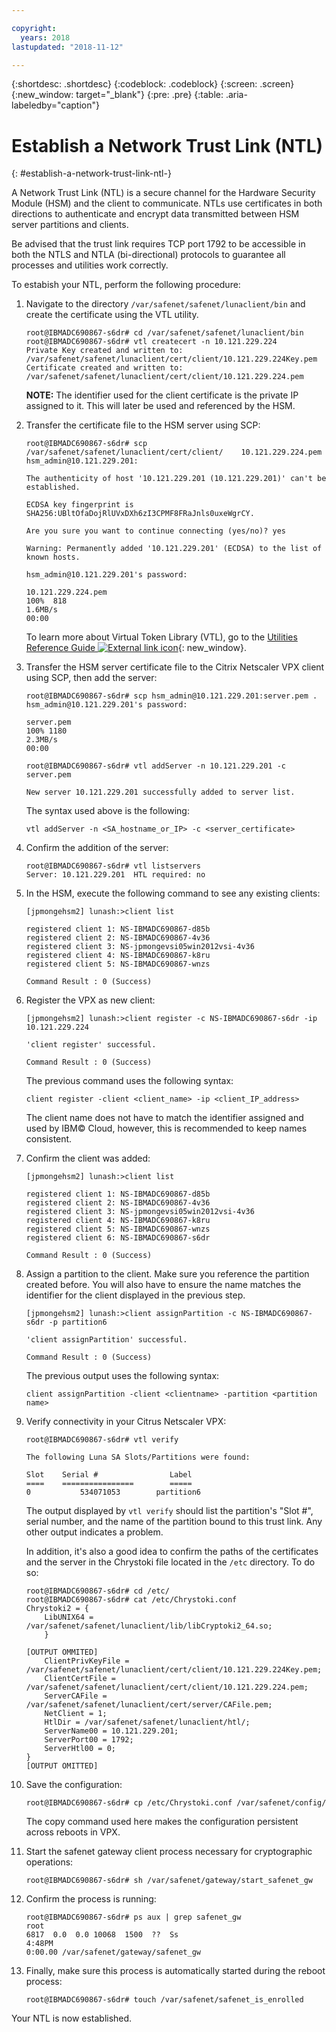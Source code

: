 ```yaml
---

copyright:
  years: 2018
lastupdated: "2018-11-12"

---
```


{:shortdesc: .shortdesc}
{:codeblock: .codeblock}
{:screen: .screen}
{:new_window: target="_blank"}
{:pre: .pre}
{:table: .aria-labeledby="caption"}

# Establish a Network Trust Link (NTL)
{: #establish-a-network-trust-link-ntl-}

A Network Trust Link (NTL) is a secure channel for the Hardware Security Module (HSM) and the client to communicate. NTLs use certificates in both directions to authenticate and encrypt data transmitted between HSM server partitions and clients. 

Be advised that the trust link requires TCP port 1792 to be accessible in both the NTLS and NTLA (bi-directional) protocols to guarantee all processes and utilities work correctly.

To estabish your NTL, perform the following procedure:

1.	Navigate to the directory `/var/safenet/safenet/lunaclient/bin` and create the certificate using the VTL utility.
	
	```
	root@IBMADC690867-s6dr# cd /var/safenet/safenet/lunaclient/bin
	root@IBMADC690867-s6dr# vtl createcert -n 10.121.229.224
	Private Key created and written to: /var/safenet/safenet/lunaclient/cert/client/10.121.229.224Key.pem
	Certificate created and written to: /var/safenet/safenet/lunaclient/cert/client/10.121.229.224.pem
	```
	
	**NOTE:** The identifier used for the client certificate is the private IP assigned to it. This will later be used and referenced by the HSM.

2. Transfer the certificate file to the HSM server using SCP:
	
	```
	root@IBMADC690867-s6dr# scp /var/safenet/safenet/lunaclient/cert/client/	10.121.229.224.pem hsm_admin@10.121.229.201:
	
	The authenticity of host '10.121.229.201 (10.121.229.201)' can't be established.
	
	ECDSA key fingerprint is SHA256:UBltOfaDojRlUVxDXh6zI3CPMF8FRaJnls0uxeWgrCY.
	
	Are you sure you want to continue connecting (yes/no)? yes
	
	Warning: Permanently added '10.121.229.201' (ECDSA) to the list of known hosts.
	
	hsm_admin@10.121.229.201's password: 
	
	10.121.229.224.pem                                                 
	100%  818     	
	1.6MB/s   
	00:00
	```
	
	To learn more about Virtual Token Library (VTL), go to the [Utilities Reference Guide ![External link icon](../../icons/launch-glyph.svg "External link icon")](https://public.dhe.ibm.com/cloud/bluemix/network/vpx/utilities_reference_guide.pdf){: new_window}.
	
3.	Transfer the HSM server certificate file to the Citrix Netscaler VPX client using SCP, then add the server:

	```
	root@IBMADC690867-s6dr# scp hsm_admin@10.121.229.201:server.pem .	
	hsm_admin@10.121.229.201's password: 
	
	server.pem                                                         
	100% 1180     	
	2.3MB/s   
	00:00
	
	root@IBMADC690867-s6dr# vtl addServer -n 10.121.229.201 -c server.pem 
	
	New server 10.121.229.201 successfully added to server list.
	```
	
	The syntax used above is the following:
	
	```
	vtl addServer -n <SA_hostname_or_IP> -c <server_certificate>
	```
	
3. Confirm the addition of the server:

	```
	root@IBMADC690867-s6dr# vtl listservers
	Server: 10.121.229.201  HTL required: no
	```
	
4.	In the HSM, execute the following command to see any existing clients:

	```
	[jpmongehsm2] lunash:>client list
	
	registered client 1: NS-IBMADC690867-d85b
	registered client 2: NS-IBMADC690867-4v36
	registered client 3: NS-jpmongevsi05win2012vsi-4v36
	registered client 4: NS-IBMADC690867-k8ru
	registered client 5: NS-IBMADC690867-wnzs
	
	Command Result : 0 (Success)
	```
		
5.	Register the VPX as new client:
	
	```
	[jpmongehsm2] lunash:>client register -c NS-IBMADC690867-s6dr -ip 10.121.229.224
	
	'client register' successful.

	Command Result : 0 (Success)
	```
	
	The previous command uses the following syntax:

	```
	client register -client <client_name> -ip <client_IP_address>
	```

	The client name does not have to match the identifier assigned and used by IBM© Cloud, however, this is recommended to keep names consistent. 

6. Confirm the client was added:

	```
	[jpmongehsm2] lunash:>client list	
	
	registered client 1: NS-IBMADC690867-d85b
	registered client 2: NS-IBMADC690867-4v36
	registered client 3: NS-jpmongevsi05win2012vsi-4v36
	registered client 4: NS-IBMADC690867-k8ru
	registered client 5: NS-IBMADC690867-wnzs
	registered client 6: NS-IBMADC690867-s6dr
	
	Command Result : 0 (Success)
	```
	
7. Assign a partition to the client. Make sure you reference the partition created before. You will also have to ensure the name matches the identifier for the client displayed in the previous step.

	```
	[jpmongehsm2] lunash:>client assignPartition -c NS-IBMADC690867-s6dr -p partition6
	
	'client assignPartition' successful.
	
	Command Result : 0 (Success)
	```
	
	The previous output uses the following syntax:
	
	```
	client assignPartition -client <clientname> -partition <partition name>
	```
	
8.	Verify connectivity in your Citrus Netscaler VPX:

	```
	root@IBMADC690867-s6dr# vtl verify

	The following Luna SA Slots/Partitions were found: 
	
	Slot    Serial #                Label
	====    ================        =====
	0           534071053        partition6
	```
	
	The output displayed by `vtl verify` should list the  partition's "Slot #", serial number, and the name of the partition bound to this trust link. Any other output indicates a problem.
	
	In addition, it's also a good idea to confirm the paths of the certificates and the server in the Chrystoki file located in the `/etc` directory. To do so:

	```
	root@IBMADC690867-s6dr# cd /etc/
	root@IBMADC690867-s6dr# cat /etc/Chrystoki.conf 
	Chrystoki2 = {
		LibUNIX64 = /var/safenet/safenet/lunaclient/lib/libCryptoki2_64.so;
		}
	
	[OUTPUT OMMITED]
		ClientPrivKeyFile = /var/safenet/safenet/lunaclient/cert/client/10.121.229.224Key.pem;
		ClientCertFile = /var/safenet/safenet/lunaclient/cert/client/10.121.229.224.pem;
		ServerCAFile = /var/safenet/safenet/lunaclient/cert/server/CAFile.pem;
		NetClient = 1;
		HtlDir = /var/safenet/safenet/lunaclient/htl/;
		ServerName00 = 10.121.229.201;
		ServerPort00 = 1792;
		ServerHtl00 = 0;
	}
	[OUTPUT OMITTED]
	```
	
9.	Save the configuration:

	```
	root@IBMADC690867-s6dr# cp /etc/Chrystoki.conf /var/safenet/config/
	```
	
	The copy command used here makes the configuration persistent across reboots in VPX.

10.	Start the safenet gateway client process necessary for cryptographic operations:

	```
	root@IBMADC690867-s6dr# sh /var/safenet/gateway/start_safenet_gw
	```
	
11. Confirm the process is running:

	```
	root@IBMADC690867-s6dr# ps aux | grep safenet_gw
	root       
	6817  0.0  0.0 10068  1500  ??  Ss    
	4:48PM   
	0:00.00 /var/safenet/gateway/safenet_gw
	```
	
12. Finally, make sure this process is automatically started during the reboot process:

	```
	root@IBMADC690867-s6dr# touch /var/safenet/safenet_is_enrolled
	```

Your NTL is now established.